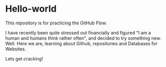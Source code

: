 # Hello-world
This repository is for practicing the GitHub Flow.

I have recently been quite stressed out financially and figured "I am a human and humans think rather often", and decided to try something new. 
Well. Here we are, learning about Github, repositories and Databases for Websites. 

Lets get cracking!
